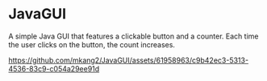 # JavaGUI

A simple Java GUI that features a clickable button and a counter. Each time the user clicks on the button, the count increases.


https://github.com/mkang2/JavaGUI/assets/61958963/c9b42ec3-5313-4536-83c9-c054a29ee91d


